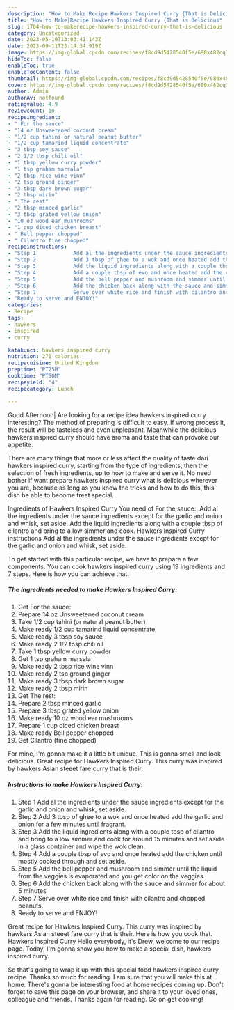```yaml
---
description: "How to Make|Recipe Hawkers Inspired Curry {That is Delicious"
title: "How to Make|Recipe Hawkers Inspired Curry {That is Delicious"
slug: 1704-how-to-makerecipe-hawkers-inspired-curry-that-is-delicious
category: Uncategorized
date: 2023-05-10T13:03:41.143Z
date: 2023-09-11T23:14:34.919Z
image: https://img-global.cpcdn.com/recipes/f8cd9d5428540f5e/680x482cq70/hawkers-inspired-curry-recipe-main-photo.jpg
hideToc: false
enableToc: true
enableTocContent: false
thumbnail: https://img-global.cpcdn.com/recipes/f8cd9d5428540f5e/680x482cq70/hawkers-inspired-curry-recipe-main-photo.jpg
cover: https://img-global.cpcdn.com/recipes/f8cd9d5428540f5e/680x482cq70/hawkers-inspired-curry-recipe-main-photo.jpg
author: Admin
authorAv: notfound
ratingvalue: 4.9
reviewcount: 10
recipeingredient:
- " For the sauce"
- "14 oz Unsweetened coconut cream"
- "1/2 cup tahini or natural peanut butter"
- "1/2 cup tamarind liquid concentrate"
- "3 tbsp soy sauce"
- "2 1/2 tbsp chili oil"
- "1 tbsp yellow curry powder"
- "1 tsp graham marsala"
- "2 tbsp rice wine vinn"
- "2 tsp ground ginger"
- "3 tbsp dark brown sugar"
- "2 tbsp mirin"
- " The rest"
- "2 tbsp minced garlic"
- "3 tbsp grated yellow onion"
- "10 oz wood ear mushrooms"
- "1 cup diced chicken breast"
- " Bell pepper chopped"
- " Cilantro fine chopped"
recipeinstructions:
- "Step 1            Add al the ingredients under the sauce ingredients except for the garlic and onion and whisk, set aside."
- "Step 2            Add 3 tbsp of ghee to a wok and once heated add the garlic and onion for a few minutes until fragrant."
- "Step 3            Add the liquid ingredients along with a couple tbsp of cilantro and bring to a low simmer and cook for around 15 minutes and set aside in a glass container and wipe the wok clean."
- "Step 4            Add a couple tbsp of evo and once heated add the chicken until mostly cooked through and set aside."
- "Step 5            Add the bell pepper and mushroom and simmer until the liquid from the veggies is evaporated and you get color on the veggies."
- "Step 6            Add the chicken back along with the sauce and simmer for about 5 minutes"
- "Step 7            Serve over white rice and finish with cilantro and chopped peanuts."
- "Ready to serve and ENJOY!"
categories:
- Recipe
tags:
- hawkers
- inspired
- curry

katakunci: hawkers inspired curry 
nutrition: 271 calories
recipecuisine: United Kingdom
preptime: "PT25M"
cooktime: "PT50M"
recipeyield: "4"
recipecategory: Lunch

---
```



Good Afternoon| Are looking for a recipe idea hawkers inspired curry interesting? The method of preparing is difficult to easy. If wrong process it, the result will be tasteless and even unpleasant. Meanwhile the delicious hawkers inspired curry should have aroma and taste that can provoke our appetite.






There are many things that more or less affect the quality of taste dari hawkers inspired curry, starting from the type of ingredients, then the selection of fresh ingredients, up to how to make and serve it. No need bother if want prepare hawkers inspired curry what is delicious wherever you are, because as long as you know the tricks and how to do this, this dish be able to become treat  special.


Ingredients of Hawkers Inspired Curry You need of For the sauce:. Add al the ingredients under the sauce ingredients except for the garlic and onion and whisk, set aside. Add the liquid ingredients along with a couple tbsp of cilantro and bring to a low simmer and cook. Hawkers Inspired Curry instructions Add al the ingredients under the sauce ingredients except for the garlic and onion and whisk, set aside.


To get started with this particular recipe, we have to prepare a few components. You can cook hawkers inspired curry using 19 ingredients and 7 steps. Here is how you can achieve that.

<!--inarticleads1-->

##### The ingredients needed to make Hawkers Inspired Curry:

1. Get  For the sauce:
1. Prepare 14 oz Unsweetened coconut cream
1. Take 1/2 cup tahini (or natural peanut butter)
1. Make ready 1/2 cup tamarind liquid concentrate
1. Make ready 3 tbsp soy sauce
1. Make ready 2 1/2 tbsp chili oil
1. Take 1 tbsp yellow curry powder
1. Get 1 tsp graham marsala
1. Make ready 2 tbsp rice wine vinn
1. Make ready 2 tsp ground ginger
1. Make ready 3 tbsp dark brown sugar
1. Make ready 2 tbsp mirin
1. Get  The rest:
1. Prepare 2 tbsp minced garlic
1. Prepare 3 tbsp grated yellow onion
1. Make ready 10 oz wood ear mushrooms
1. Prepare 1 cup diced chicken breast
1. Make ready  Bell pepper chopped
1. Get  Cilantro (fine chopped)


For mine, I&#39;m gonna make it a little bit unique. This is gonna smell and look delicious. Great recipe for Hawkers Inspired Curry. This curry was inspired by hawkers Asian steeet fare curry that is their. 

<!--inarticleads2-->

##### Instructions to make Hawkers Inspired Curry:

1. Step 1            Add al the ingredients under the sauce ingredients except for the garlic and onion and whisk, set aside.
1. Step 2            Add 3 tbsp of ghee to a wok and once heated add the garlic and onion for a few minutes until fragrant.
1. Step 3            Add the liquid ingredients along with a couple tbsp of cilantro and bring to a low simmer and cook for around 15 minutes and set aside in a glass container and wipe the wok clean.
1. Step 4            Add a couple tbsp of evo and once heated add the chicken until mostly cooked through and set aside.
1. Step 5            Add the bell pepper and mushroom and simmer until the liquid from the veggies is evaporated and you get color on the veggies.
1. Step 6            Add the chicken back along with the sauce and simmer for about 5 minutes
1. Step 7            Serve over white rice and finish with cilantro and chopped peanuts.
1. Ready to serve and ENJOY!

Great recipe for Hawkers Inspired Curry. This curry was inspired by hawkers Asian steeet fare curry that is their. Here is how you cook that. Hawkers Inspired Curry Hello everybody, it&#39;s Drew, welcome to our recipe page. Today, I&#39;m gonna show you how to make a special dish, hawkers inspired curry. 

So that's going to wrap it up with this special food hawkers inspired curry recipe. Thanks so much for reading. I am sure that you will make this at home. There's gonna be interesting food at home recipes coming up. Don't forget to save this page on your browser, and share it to your loved ones, colleague and friends. Thanks again for reading. Go on get cooking!
